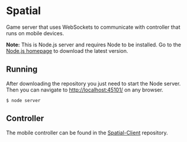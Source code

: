 # Spatial
Game server that uses WebSockets to communicate with controller that runs on mobile devices.

<strong>Note:</strong> This is Node.js server and requires Node to be installed. Go to the [Node.js homepage](https://nodejs.org/en/) to download the latest version.

## Running
After downloading the repository you just need to start the Node server. Then you can navigate to [http://localhost:45101/](http://localhost:45101/) on any browser.

```
$ node server
```

## Controller
The mobile controller can be found in the [Spatial-Client](https://github.com/Leonard1020/Spatial-Client) repository.